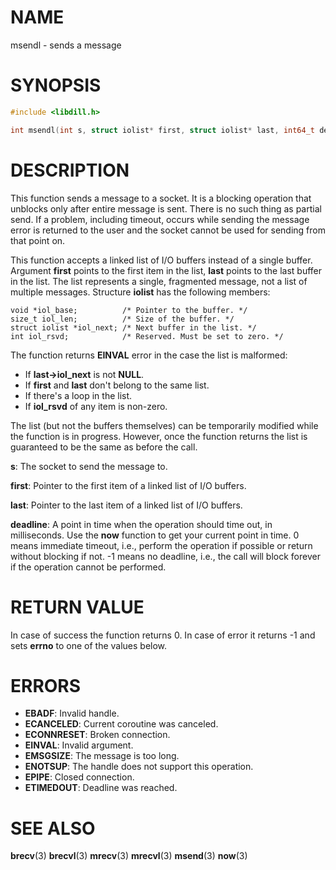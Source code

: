 # NAME

msendl - sends a message

# SYNOPSIS

```c
#include <libdill.h>

int msendl(int s, struct iolist* first, struct iolist* last, int64_t deadline);
```

# DESCRIPTION

This function sends a message to a socket. It is a blocking
operation that unblocks only after entire message is sent.
There is no such thing as partial send. If a problem, including
timeout, occurs while sending the message error is returned to the
user and the socket cannot be used for sending from that point on.

This function accepts a linked list of I/O buffers instead of a
single buffer. Argument **first** points to the first item in the
list, **last** points to the last buffer in the list. The list
represents a single, fragmented message, not a list of multiple
messages. Structure **iolist** has the following members:

    void *iol_base;          /* Pointer to the buffer. */
    size_t iol_len;          /* Size of the buffer. */
    struct iolist *iol_next; /* Next buffer in the list. */
    int iol_rsvd;            /* Reserved. Must be set to zero. */

The function returns **EINVAL** error in the case the list is
malformed:

* If **last->iol_next** is not **NULL**.
* If **first** and **last** don't belong to the same list.
* If there's a loop in the list.
* If **iol_rsvd** of any item is non-zero.

The list (but not the buffers themselves) can be temporarily
modified while the function is in progress. However, once the
function returns the list is guaranteed to be the same as before
the call.

**s**: The socket to send the message to.

**first**: Pointer to the first item of a linked list of I/O buffers.

**last**: Pointer to the last item of a linked list of I/O buffers.

**deadline**: A point in time when the operation should time out, in milliseconds. Use the **now** function to get your current point in time. 0 means immediate timeout, i.e., perform the operation if possible or return without blocking if not. -1 means no deadline, i.e., the call will block forever if the operation cannot be performed.

# RETURN VALUE

In case of success the function returns 0. In case of error it returns -1 and sets **errno** to one of the values below.

# ERRORS

* **EBADF**: Invalid handle.
* **ECANCELED**: Current coroutine was canceled.
* **ECONNRESET**: Broken connection.
* **EINVAL**: Invalid argument.
* **EMSGSIZE**: The message is too long.
* **ENOTSUP**: The handle does not support this operation.
* **EPIPE**: Closed connection.
* **ETIMEDOUT**: Deadline was reached.

# SEE ALSO

**brecv**(3) **brecvl**(3) **mrecv**(3) **mrecvl**(3) **msend**(3) **now**(3) 

